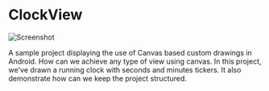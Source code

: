 # ClockView

![Screenshot](https://user-images.githubusercontent.com/4559525/32143230-6a131618-bccc-11e7-8c71-a7bdd0f8b23e.gif)

A sample project displaying the use of Canvas based custom drawings in Android. How can we achieve any type of view using canvas. In this project, we've drawn a running clock with seconds and minutes tickers. It also demonstrate how can we keep the project structured.

